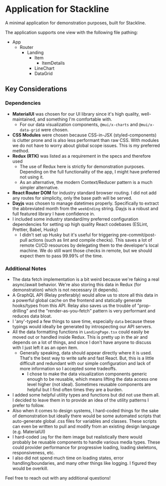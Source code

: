 # Application for Stackline

A minimal application for demonstration purposes, built for Stackline.

The application supports one view with the following file pathing:

- App
  - Router
    - Landing
      - Item
        - ItemDetails
      - LineChart
      - DataGrid

## Key Considerations

### Dependencies

- **MaterialUI** was chosen for our UI library since it's high quality, well-maintained, and something I'm comfortable with.
  - For our data visualization components, `@mui/x-charts` and `@mui/x-data-grid` were chosen.
- **CSS Modules** were chosen because CSS-in-JSX (styled-components) is clutter prone and is also less performant than raw CSS. With modules we do not have to worry about global scope issues. This is my preferred method.
- **Redux (RTK)** was listed as a requirement in the specs and therefore used
  - The use of Redux here is strictly for demonstration purposes. Depending on the full functionality of the app, I might have preferred not using it.
  - As an alternative, the modern Context/Reducer pattern is a much simpler alternative.
- **React Router DOM** for industry standard browser routing. I did not add any routes for simplicity, only the base path will be served.
- **Dayjs** was chosen to manage datetimes properly. Specifically to extract the abbreviated month from the `weekEnding` string. Dayjs is a robust and full featured library I have confidence in.
- I included some industry standard/my preferred configuration dependencies for setting up high quality React codebases (ESLint, Prettier, Babel, Husky)
  - I didn't set up Husky but it's useful for triggering pre-commit/post-pull actions (such as lint and compile checks). This saves a lot of remote CI/CD resources by delegating them to the developer's local machine. We do still want those checks in remote, but we should expect them to pass 99.99% of the time.

### Additional Notes

- The data fetch implementation is a bit weird because we're faking a real async/await behavior. We're also storing this data in Redux (for demonstration) which is not necessary (it depends).
- A GraphQL API (Relay preferably) would allow us to store all this data in a powerful global cache on the frontend and statically generate hooks/types from this API. Relay also saves us the trouble of "prop-drilling" and the "render-as-you-fetch" pattern is very performant and reduces data bloat.
- I 'any'-typed a few things to save time, especially `data` because these typings would ideally be generated by introspecting our API servers.
- All the data formatting functions in `LandingPage.tsx` could easily be moved out or handled inside Redux. This is pretty up in the air and depends on a lot of things, and since I don't have anyone to discuss with I just left it as an open item.
  - Generally speaking, data should appear directly where it is used. That's the best way to write safe and fast React. But, this is a little difficult and redundant with our simple configuration and lack of more information so I accepted some tradeoffs.
    - I chose to make the data visualization components generic enough to be reusable, which means lifting the data access one level higher (not ideal). Sometimes reusable components are helpful but I find often times they are a burden.
- I added some helpful utility types and functions but did not use them all. I decided to leave them in to provide an idea of the utility patterns I prefer to follow.
- Also when it comes to design systems, I hard-coded things for the sake of demonstration but ideally there would be some automated scripts that auto-generate global .css files for variables and classes. These scripts can even be written to pull and modify from an existing design language (e.g. MaterialUI)
- I hard-coded `img` for the item image but realistically there would probably be reusable components to handle various media types. These could provider performance for progressive loading, loading skeletons, responsiveness, etc.
- I also did not spend much time on loading states, error handling/boundaries, and many other things like logging. I figured they would be overkill.

Feel free to reach out with any additional questions!
